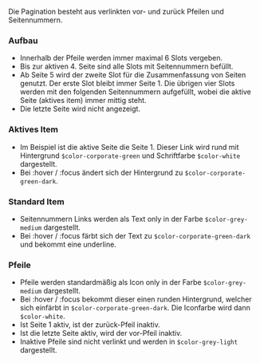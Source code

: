 Die Pagination besteht aus verlinkten vor- und zurück Pfeilen und Seitennummern.  

### Aufbau 
- Innerhalb der Pfeile werden immer maximal 6 Slots vergeben.  
- Bis zur aktiven 4. Seite sind alle Slots mit Seitennummern befüllt.  
- Ab Seite 5 wird der zweite Slot für die Zusammenfassung von Seiten genutzt. Der erste Slot bleibt immer Seite 1. Die übrigen vier Slots werden mit den folgenden Seitennummern aufgefüllt, wobei die aktive Seite (aktives item) immer mittig steht.  
- Die letzte Seite wird nicht angezeigt.

### Aktives Item  
- Im Beispiel ist die aktive Seite die Seite 1. Dieser Link wird rund mit Hintergrund `$color-corporate-green` und Schriftfarbe `$color-white` dargestellt. 
- Bei :hover / :focus ändert sich der Hintergrund zu `$color-corporate-green-dark`.

### Standard Item  
- Seitennummern Links werden als Text only in der Farbe `$color-grey-medium` dargestellt. 
- Bei :hover / :focus färbt sich der Text zu `$color-corporate-green-dark` und bekommt eine underline.

### Pfeile
- Pfeile werden standardmäßig als Icon only in der Farbe `$color-grey-medium` dargestellt. 
- Bei :hover / :focus bekommt dieser einen runden Hintergrund, welcher sich einfärbt in `$color-corporate-green-dark`. Die Iconfarbe wird dann `$color-white`.  
- Ist Seite 1 aktiv, ist der zurück-Pfeil inaktiv. 
- Ist die letzte Seite aktiv, wird der vor-Pfeil inaktiv. 
- Inaktive Pfeile sind nicht verlinkt und werden in `$color-grey-light` dargestellt.
